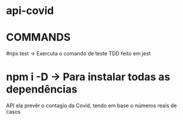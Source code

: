# api-covid

# COMMANDS
#npx test -> Exercuta o comando de teste TDD feito em jest
# npm i -D -> Para instalar todas as dependências

API ela prevêr o contagio da Covid, tendo em base o números reais de casos
